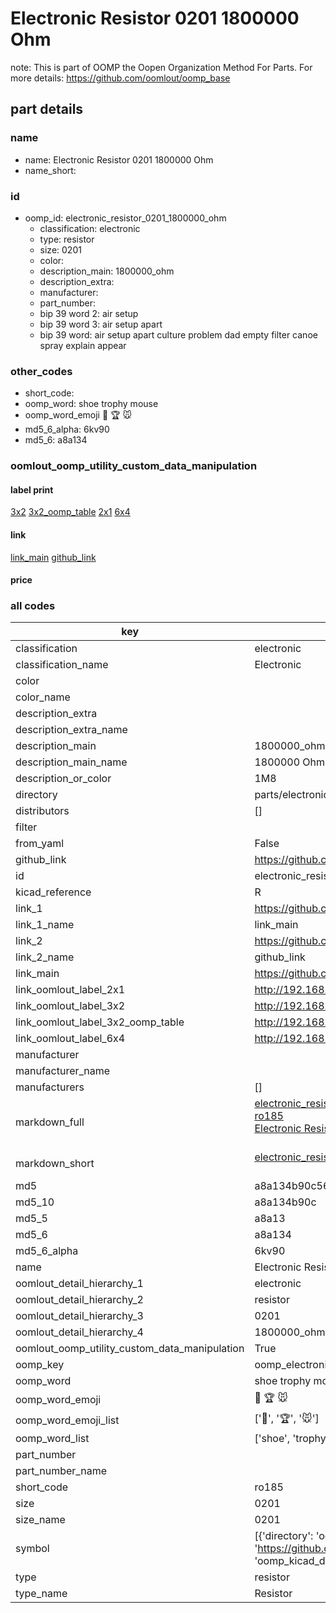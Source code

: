 # Electronic Resistor 0201 1800000 Ohm  

note: This is part of OOMP the Oopen Organization Method For Parts. For more details: https://github.com/oomlout/oomp_base

##  part details





### name
* name: Electronic Resistor 0201 1800000 Ohm
* name_short: 
### id
* oomp_id: electronic_resistor_0201_1800000_ohm
  * classification: electronic
  * type: resistor
  * size: 0201
  * color: 
  * description_main: 1800000_ohm
  * description_extra: 
  * manufacturer: 
  * part_number: 
  * bip 39 word 2: air setup
  * bip 39 word 3: air setup apart
  * bip 39 word: air setup apart culture problem dad empty filter canoe spray explain appear

### other_codes
* short_code: 
* oomp_word: shoe trophy mouse
* oomp_word_emoji :shoe: :trophy: :mouse:
* md5_6_alpha: 6kv90
* md5_6: a8a134






### oomlout_oomp_utility_custom_data_manipulation
#### label print
[3x2](http://192.168.1.245:1112/?label=oomp%206kv90)
[3x2_oomp_table](http://192.168.1.107:1112/?label=oomp%206kv90)
[2x1](http://192.168.1.242:1112/?label=oomp%206kv90)
[6x4](http://192.168.1.55:1112/?label=oomp%206kv90)    

#### link

[link_main](https://github.com/oomlout/oomlout_oomp_current_version_messy/tree/main/parts/electronic_resistor_0201_1800000_ohm) [github_link](https://github.com/oomlout/oomlout_oomp_part_src/tree/main/parts/electronic_resistor_0201_1800000_ohm)                             

#### price







### all codes 
| key | value |  
| --- | --- |  
| classification | electronic |  
| classification_name | Electronic |  
| color |  |  
| color_name |  |  
| description_extra |  |  
| description_extra_name |  |  
| description_main | 1800000_ohm |  
| description_main_name | 1800000 Ohm |  
| description_or_color | 1M8 |  
| directory | parts/electronic_resistor_0201_1800000_ohm |  
| distributors | [] |  
| filter |  |  
| from_yaml | False |  
| github_link | https://github.com/oomlout/oomlout_oomp_part_src/tree/main/parts/electronic_resistor_0201_1800000_ohm |  
| id | electronic_resistor_0201_1800000_ohm |  
| kicad_reference | R |  
| link_1 | https://github.com/oomlout/oomlout_oomp_current_version_messy/tree/main/parts/electronic_resistor_0201_1800000_ohm |  
| link_1_name | link_main |  
| link_2 | https://github.com/oomlout/oomlout_oomp_part_src/tree/main/parts/electronic_resistor_0201_1800000_ohm |  
| link_2_name | github_link |  
| link_main | https://github.com/oomlout/oomlout_oomp_current_version_messy/tree/main/parts/electronic_resistor_0201_1800000_ohm |  
| link_oomlout_label_2x1 | http://192.168.1.242:1112/?label=oomp%206kv90 |  
| link_oomlout_label_3x2 | http://192.168.1.245:1112/?label=oomp%206kv90 |  
| link_oomlout_label_3x2_oomp_table | http://192.168.1.107:1112/?label=oomp%206kv90 |  
| link_oomlout_label_6x4 | http://192.168.1.55:1112/?label=oomp%206kv90 |  
| manufacturer |  |  
| manufacturer_name |  |  
| manufacturers | [] |  
| markdown_full | [electronic_resistor_0201_1800000_ohm](https://github.com/oomlout/oomlout_oomp_current_version_messy/tree/main/parts/electronic_resistor_0201_1800000_ohm)<br>[ro185](https://github.com/oomlout/oomlout_oomp_current_version_messy/tree/main/parts/electronic_resistor_0201_1800000_ohm)<br>[Electronic Resistor 0201 1800000 Ohm](https://github.com/oomlout/oomlout_oomp_current_version_messy/tree/main/parts/electronic_resistor_0201_1800000_ohm)<br><br> |  
| markdown_short | [electronic_resistor_0201_1800000_ohm](https://github.com/oomlout/oomlout_oomp_current_version_messy/tree/main/parts/electronic_resistor_0201_1800000_ohm)<br><br> |  
| md5 | a8a134b90c566924dbd5b35814b1202b |  
| md5_10 | a8a134b90c |  
| md5_5 | a8a13 |  
| md5_6 | a8a134 |  
| md5_6_alpha | 6kv90 |  
| name | Electronic Resistor 0201 1800000 Ohm |  
| oomlout_detail_hierarchy_1 | electronic |  
| oomlout_detail_hierarchy_2 | resistor |  
| oomlout_detail_hierarchy_3 | 0201 |  
| oomlout_detail_hierarchy_4 | 1800000_ohm |  
| oomlout_oomp_utility_custom_data_manipulation | True |  
| oomp_key | oomp_electronic_resistor_0201_1800000_ohm |  
| oomp_word | shoe trophy mouse |  
| oomp_word_emoji | :shoe: :trophy: :mouse: |  
| oomp_word_emoji_list | [':shoe:', ':trophy:', ':mouse:'] |  
| oomp_word_list | ['shoe', 'trophy', 'mouse'] |  
| part_number |  |  
| part_number_name |  |  
| short_code | ro185 |  
| size | 0201 |  
| size_name | 0201 |  
| symbol | [{'directory': 'oomlout_oomp_symbol_bot/symbols/kicad_device_r//working/working.kicad_sym', 'index': 0, 'link': 'https://github.com/oomlout/oomlout_oomp_symbol_bot/tree/main/symbols/kicad_device_r', 'oomp_key': 'oomp_kicad_device_r'}] |  
| type | resistor |  
| type_name | Resistor |  
